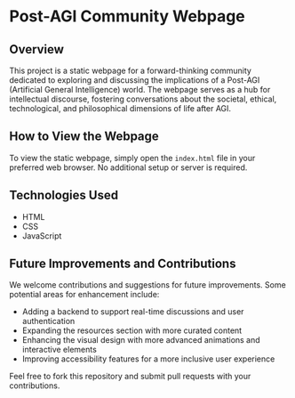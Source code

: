 # Post-AGI Community Webpage

## Overview
This project is a static webpage for a forward-thinking community dedicated to exploring and discussing the implications of a Post-AGI (Artificial General Intelligence) world. The webpage serves as a hub for intellectual discourse, fostering conversations about the societal, ethical, technological, and philosophical dimensions of life after AGI.

## How to View the Webpage
To view the static webpage, simply open the `index.html` file in your preferred web browser. No additional setup or server is required.

## Technologies Used
- HTML
- CSS
- JavaScript

## Future Improvements and Contributions
We welcome contributions and suggestions for future improvements. Some potential areas for enhancement include:
- Adding a backend to support real-time discussions and user authentication
- Expanding the resources section with more curated content
- Enhancing the visual design with more advanced animations and interactive elements
- Improving accessibility features for a more inclusive user experience

Feel free to fork this repository and submit pull requests with your contributions.
